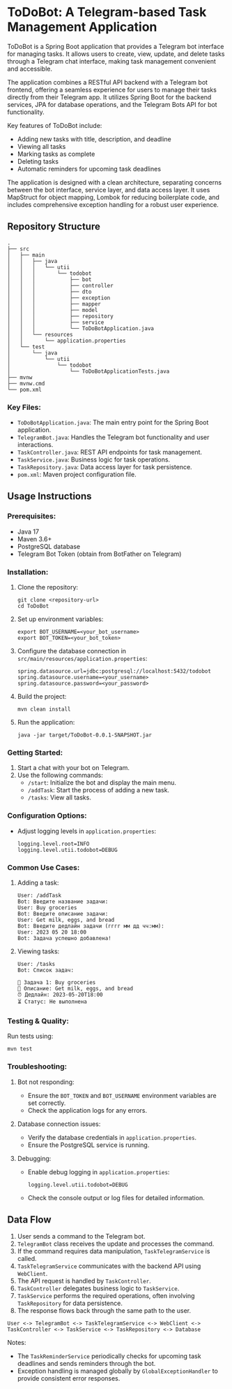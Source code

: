 # ToDoBot: A Telegram-based Task Management Application

ToDoBot is a Spring Boot application that provides a Telegram bot interface for managing tasks. It allows users to create, view, update, and delete tasks through a Telegram chat interface, making task management convenient and accessible.

The application combines a RESTful API backend with a Telegram bot frontend, offering a seamless experience for users to manage their tasks directly from their Telegram app. It utilizes Spring Boot for the backend services, JPA for database operations, and the Telegram Bots API for bot functionality.

Key features of ToDoBot include:
- Adding new tasks with title, description, and deadline
- Viewing all tasks
- Marking tasks as complete
- Deleting tasks
- Automatic reminders for upcoming task deadlines

The application is designed with a clean architecture, separating concerns between the bot interface, service layer, and data access layer. It uses MapStruct for object mapping, Lombok for reducing boilerplate code, and includes comprehensive exception handling for a robust user experience.

## Repository Structure

```
.
├── src
│   ├── main
│   │   ├── java
│   │   │   └── utii
│   │   │       └── todobot
│   │   │           ├── bot
│   │   │           ├── controller
│   │   │           ├── dto
│   │   │           ├── exception
│   │   │           ├── mapper
│   │   │           ├── model
│   │   │           ├── repository
│   │   │           ├── service
│   │   │           └── ToDoBotApplication.java
│   │   └── resources
│   │       └── application.properties
│   └── test
│       └── java
│           └── utii
│               └── todobot
│                   └── ToDoBotApplicationTests.java
├── mvnw
├── mvnw.cmd
└── pom.xml
```

### Key Files:

- `ToDoBotApplication.java`: The main entry point for the Spring Boot application.
- `TelegramBot.java`: Handles the Telegram bot functionality and user interactions.
- `TaskController.java`: REST API endpoints for task management.
- `TaskService.java`: Business logic for task operations.
- `TaskRepository.java`: Data access layer for task persistence.
- `pom.xml`: Maven project configuration file.

## Usage Instructions

### Prerequisites:
- Java 17
- Maven 3.6+
- PostgreSQL database
- Telegram Bot Token (obtain from BotFather on Telegram)

### Installation:

1. Clone the repository:
   ```
   git clone <repository-url>
   cd ToDoBot
   ```

2. Set up environment variables:
   ```
   export BOT_USERNAME=<your_bot_username>
   export BOT_TOKEN=<your_bot_token>
   ```

3. Configure the database connection in `src/main/resources/application.properties`:
   ```
   spring.datasource.url=jdbc:postgresql://localhost:5432/todobot
   spring.datasource.username=<your_username>
   spring.datasource.password=<your_password>
   ```

4. Build the project:
   ```
   mvn clean install
   ```

5. Run the application:
   ```
   java -jar target/ToDoBot-0.0.1-SNAPSHOT.jar
   ```

### Getting Started:

1. Start a chat with your bot on Telegram.
2. Use the following commands:
   - `/start`: Initialize the bot and display the main menu.
   - `/addTask`: Start the process of adding a new task.
   - `/tasks`: View all tasks.

### Configuration Options:

- Adjust logging levels in `application.properties`:
  ```
  logging.level.root=INFO
  logging.level.utii.todobot=DEBUG
  ```

### Common Use Cases:

1. Adding a task:
   ```
   User: /addTask
   Bot: Введите название задачи:
   User: Buy groceries
   Bot: Введите описание задачи:
   User: Get milk, eggs, and bread
   Bot: Введите дедлайн задачи (гггг мм дд чч:мм):
   User: 2023 05 20 18:00
   Bot: Задача успешно добавлена!
   ```

2. Viewing tasks:
   ```
   User: /tasks
   Bot: Список задач:

   📌 Задача 1: Buy groceries
   📝 Описание: Get milk, eggs, and bread
   ⏰ Дедлайн: 2023-05-20T18:00
   ⏳ Статус: Не выполнена
   ```

### Testing & Quality:

Run tests using:
```
mvn test
```

### Troubleshooting:

1. Bot not responding:
   - Ensure the `BOT_TOKEN` and `BOT_USERNAME` environment variables are set correctly.
   - Check the application logs for any errors.

2. Database connection issues:
   - Verify the database credentials in `application.properties`.
   - Ensure the PostgreSQL service is running.

3. Debugging:
   - Enable debug logging in `application.properties`:
     ```
     logging.level.utii.todobot=DEBUG
     ```
   - Check the console output or log files for detailed information.

## Data Flow

1. User sends a command to the Telegram bot.
2. `TelegramBot` class receives the update and processes the command.
3. If the command requires data manipulation, `TaskTelegramService` is called.
4. `TaskTelegramService` communicates with the backend API using `WebClient`.
5. The API request is handled by `TaskController`.
6. `TaskController` delegates business logic to `TaskService`.
7. `TaskService` performs the required operations, often involving `TaskRepository` for data persistence.
8. The response flows back through the same path to the user.

```
User <-> TelegramBot <-> TaskTelegramService <-> WebClient <-> TaskController <-> TaskService <-> TaskRepository <-> Database
```

Notes:
- The `TaskReminderService` periodically checks for upcoming task deadlines and sends reminders through the bot.
- Exception handling is managed globally by `GlobalExceptionHandler` to provide consistent error responses.